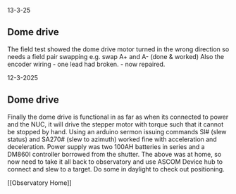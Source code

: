 
13-3-25
## Dome drive
The field test showed the dome drive motor turned in the wrong direction so needs a field pair swapping e.g. swap A+ and A- (done & worked)
Also the encoder wiring - one lead had broken. - now repaired.

12-3-2025
## Dome drive
Finally the dome drive is functional in as far as when its connected to power and the NUC, it will drive the stepper motor with torque such that it cannot be stopped by hand. Using an arduino sermon issuing commands Sl# (slew status) and SA270# (slew to azimuth) worked fine with acceleration and deceleration. Power supply was two 100AH batteries in series and a DM860I controller borrowed from the shutter. The above was at home, so now need to take it all back to observatory and use ASCOM Device hub to connect and slew to a target. Do some in daylight to check out positioning.



[[Observatory Home]]
